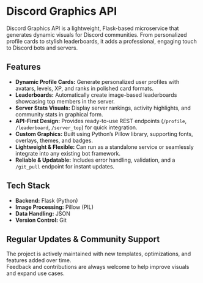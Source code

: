 # Discord Graphics API

Discord Graphics API is a lightweight, Flask-based microservice that generates dynamic visuals for Discord communities. From personalized profile cards to stylish leaderboards, it adds a professional, engaging touch to Discord bots and servers.

## Features

- **Dynamic Profile Cards:** Generate personalized user profiles with avatars, levels, XP, and ranks in polished card formats.  
- **Leaderboards:** Automatically create image-based leaderboards showcasing top members in the server.  
- **Server Stats Visuals:** Display server rankings, activity highlights, and community stats in graphical form.  
- **API-First Design:** Provides ready-to-use REST endpoints (`/profile`, `/leaderboard`, `/server_top`) for quick integration.  
- **Custom Graphics:** Built using Python’s Pillow library, supporting fonts, overlays, themes, and badges.  
- **Lightweight & Flexible:** Can run as a standalone service or seamlessly integrate into any existing bot framework.  
- **Reliable & Updatable:** Includes error handling, validation, and a `/git_pull` endpoint for instant updates.  

## Tech Stack

- **Backend:** Flask (Python)  
- **Image Processing:** Pillow (PIL)  
- **Data Handling:** JSON  
- **Version Control:** Git  

## Regular Updates & Community Support

The project is actively maintained with new templates, optimizations, and features added over time.  
Feedback and contributions are always welcome to help improve visuals and expand use cases.  
